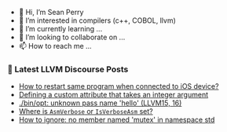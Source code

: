 - 👋 Hi, I’m Sean Perry
- 👀 I’m interested in compilers (c++, COBOL, llvm)
- 🌱 I’m currently learning ...
- 💞️ I’m looking to collaborate on ...
- 📫 How to reach me ...

<!---
s66perry/s66perry is a ✨ special ✨ repository because its `README.md` (this file) appears on your GitHub profile.
You can click the Preview link to take a look at your changes.
--->
### 📕 Latest LLVM Discourse Posts

<!-- DISCOURSE-LLVM:START -->
- [How to restart same program when connected to iOS device?](https://discourse.llvm.org/t/how-to-restart-same-program-when-connected-to-ios-device/70291#post_1)
- [Defining a custom attribute that takes an integer argument](https://discourse.llvm.org/t/defining-a-custom-attribute-that-takes-an-integer-argument/70290#post_1)
- [./bin/opt: unknown pass name &#39;hello&#39; &lpar;LLVM15, 16&rpar;](https://discourse.llvm.org/t/bin-opt-unknown-pass-name-hello-llvm15-16/70064#post_2)
- [Where is `AsmVerbose` or `IsVerboseAsm` set?](https://discourse.llvm.org/t/where-is-asmverbose-or-isverboseasm-set/70138#post_2)
- [How to ignore: no member named &#39;mutex&#39; in namespace std](https://discourse.llvm.org/t/how-to-ignore-no-member-named-mutex-in-namespace-std/70281#post_1)
<!-- DISCOURSE-LLVM:END -->
